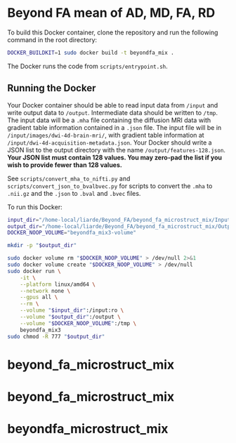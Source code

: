 # Beyond FA mean of AD, MD, FA, RD


To build this Docker container, clone the repository and run the following command in the root directory:

```bash
DOCKER_BUILDKIT=1 sudo docker build -t beyondfa_mix .
```

The Docker runs the code from `scripts/entrypoint.sh`.

## Running the Docker

Your Docker container should be able to read input data from `/input` and write output data to `/output`. Intermediate data should be written to `/tmp`. The input data will be a `.mha` file containing the diffusion MRI data with gradient table information contained in a `.json` file. The input file will be in `/input/images/dwi-4d-brain-mri/`, with gradient table information at `/input/dwi-4d-acquisition-metadata.json`. Your Docker should write a JSON list to the output directory with the name `/output/features-128.json`. **Your JSON list must contain 128 values. You may zero-pad the list if you wish to provide fewer than 128 values.**

See `scripts/convert_mha_to_nifti.py` and `scripts/convert_json_to_bvalbvec.py` for scripts to convert the `.mha` to `.nii.gz` and the `.json` to `.bval` and `.bvec` files.

To run this Docker:

```bash
input_dir="/home-local/liarde/Beyond_FA/beyond_fa_microstruct_mix/Inputs"            
output_dir="/home-local/liarde/Beyond_FA/beyond_fa_microstruct_mix/Outputs"                                                                                        
DOCKER_NOOP_VOLUME="beyondfa_mix3-volume"

mkdir -p "$output_dir"

sudo docker volume rm "$DOCKER_NOOP_VOLUME" > /dev/null 2>&1
sudo docker volume create "$DOCKER_NOOP_VOLUME" > /dev/null
sudo docker run \
    -it \
    --platform linux/amd64 \
    --network none \
    --gpus all \
    --rm \
    --volume "$input_dir":/input:ro \
    --volume "$output_dir":/output \
    --volume "$DOCKER_NOOP_VOLUME":/tmp \
    beyondfa_mix3
sudo chmod -R 777 "$output_dir"
```
# beyond_fa_microstruct_mix
# beyond_fa_microstruct_mix
# beyondfa_microstruct_mix
